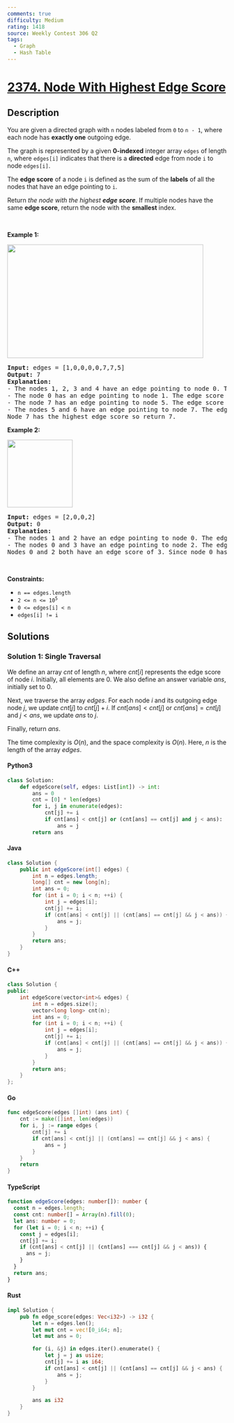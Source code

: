 ```yaml
---
comments: true
difficulty: Medium
rating: 1418
source: Weekly Contest 306 Q2
tags:
  - Graph
  - Hash Table
---
```


<!-- problem:start -->

# [2374. Node With Highest Edge Score](https://leetcode.com/problems/node-with-highest-edge-score)

## Description

<!-- description:start -->

<p>You are given a directed graph with <code>n</code> nodes labeled from <code>0</code> to <code>n - 1</code>, where each node has <strong>exactly one</strong> outgoing edge.</p>

<p>The graph is represented by a given <strong>0-indexed</strong> integer array <code>edges</code> of length <code>n</code>, where <code>edges[i]</code> indicates that there is a <strong>directed</strong> edge from node <code>i</code> to node <code>edges[i]</code>.</p>

<p>The <strong>edge score</strong> of a node <code>i</code> is defined as the sum of the <strong>labels</strong> of all the nodes that have an edge pointing to <code>i</code>.</p>

<p>Return <em>the node with the highest <strong>edge score</strong></em>. If multiple nodes have the same <strong>edge score</strong>, return the node with the <strong>smallest</strong> index.</p>

<p>&nbsp;</p>
<p><strong class="example">Example 1:</strong></p>
<img src="https://fastly.jsdelivr.net/gh/doocs/leetcode@main/solution/2300-2399/2374.Node%20With%20Highest%20Edge%20Score/images/image-20220620195403-1.png" style="width: 450px; height: 260px;" />
<pre>
<strong>Input:</strong> edges = [1,0,0,0,0,7,7,5]
<strong>Output:</strong> 7
<strong>Explanation:</strong>
- The nodes 1, 2, 3 and 4 have an edge pointing to node 0. The edge score of node 0 is 1 + 2 + 3 + 4 = 10.
- The node 0 has an edge pointing to node 1. The edge score of node 1 is 0.
- The node 7 has an edge pointing to node 5. The edge score of node 5 is 7.
- The nodes 5 and 6 have an edge pointing to node 7. The edge score of node 7 is 5 + 6 = 11.
Node 7 has the highest edge score so return 7.
</pre>

<p><strong class="example">Example 2:</strong></p>
<img src="https://fastly.jsdelivr.net/gh/doocs/leetcode@main/solution/2300-2399/2374.Node%20With%20Highest%20Edge%20Score/images/image-20220620200212-3.png" style="width: 150px; height: 155px;" />
<pre>
<strong>Input:</strong> edges = [2,0,0,2]
<strong>Output:</strong> 0
<strong>Explanation:</strong>
- The nodes 1 and 2 have an edge pointing to node 0. The edge score of node 0 is 1 + 2 = 3.
- The nodes 0 and 3 have an edge pointing to node 2. The edge score of node 2 is 0 + 3 = 3.
Nodes 0 and 2 both have an edge score of 3. Since node 0 has a smaller index, we return 0.
</pre>

<p>&nbsp;</p>
<p><strong>Constraints:</strong></p>

<ul>
	<li><code>n == edges.length</code></li>
	<li><code>2 &lt;= n &lt;= 10<sup>5</sup></code></li>
	<li><code>0 &lt;= edges[i] &lt; n</code></li>
	<li><code>edges[i] != i</code></li>
</ul>

<!-- description:end -->

## Solutions

<!-- solution:start -->

### Solution 1: Single Traversal

We define an array $\textit{cnt}$ of length $n$, where $\textit{cnt}[i]$ represents the edge score of node $i$. Initially, all elements are $0$. We also define an answer variable $\textit{ans}$, initially set to $0$.

Next, we traverse the array $\textit{edges}$. For each node $i$ and its outgoing edge node $j$, we update $\textit{cnt}[j]$ to $\textit{cnt}[j] + i$. If $\textit{cnt}[\textit{ans}] < \textit{cnt}[j]$ or $\textit{cnt}[\textit{ans}] = \textit{cnt}[j]$ and $j < \textit{ans}$, we update $\textit{ans}$ to $j$.

Finally, return $\textit{ans}$.

The time complexity is $O(n)$, and the space complexity is $O(n)$. Here, $n$ is the length of the array $\textit{edges}$.

<!-- tabs:start -->

#### Python3

```python
class Solution:
    def edgeScore(self, edges: List[int]) -> int:
        ans = 0
        cnt = [0] * len(edges)
        for i, j in enumerate(edges):
            cnt[j] += i
            if cnt[ans] < cnt[j] or (cnt[ans] == cnt[j] and j < ans):
                ans = j
        return ans
```

#### Java

```java
class Solution {
    public int edgeScore(int[] edges) {
        int n = edges.length;
        long[] cnt = new long[n];
        int ans = 0;
        for (int i = 0; i < n; ++i) {
            int j = edges[i];
            cnt[j] += i;
            if (cnt[ans] < cnt[j] || (cnt[ans] == cnt[j] && j < ans)) {
                ans = j;
            }
        }
        return ans;
    }
}
```

#### C++

```cpp
class Solution {
public:
    int edgeScore(vector<int>& edges) {
        int n = edges.size();
        vector<long long> cnt(n);
        int ans = 0;
        for (int i = 0; i < n; ++i) {
            int j = edges[i];
            cnt[j] += i;
            if (cnt[ans] < cnt[j] || (cnt[ans] == cnt[j] && j < ans)) {
                ans = j;
            }
        }
        return ans;
    }
};
```

#### Go

```go
func edgeScore(edges []int) (ans int) {
	cnt := make([]int, len(edges))
	for i, j := range edges {
		cnt[j] += i
		if cnt[ans] < cnt[j] || (cnt[ans] == cnt[j] && j < ans) {
			ans = j
		}
	}
	return
}
```

#### TypeScript

```ts
function edgeScore(edges: number[]): number {
  const n = edges.length;
  const cnt: number[] = Array(n).fill(0);
  let ans: number = 0;
  for (let i = 0; i < n; ++i) {
    const j = edges[i];
    cnt[j] += i;
    if (cnt[ans] < cnt[j] || (cnt[ans] === cnt[j] && j < ans)) {
      ans = j;
    }
  }
  return ans;
}
```

#### Rust

```rust
impl Solution {
    pub fn edge_score(edges: Vec<i32>) -> i32 {
        let n = edges.len();
        let mut cnt = vec![0_i64; n];
        let mut ans = 0;

        for (i, &j) in edges.iter().enumerate() {
            let j = j as usize;
            cnt[j] += i as i64;
            if cnt[ans] < cnt[j] || (cnt[ans] == cnt[j] && j < ans) {
                ans = j;
            }
        }

        ans as i32
    }
}
```

<!-- tabs:end -->

<!-- solution:end -->

<!-- problem:end -->
